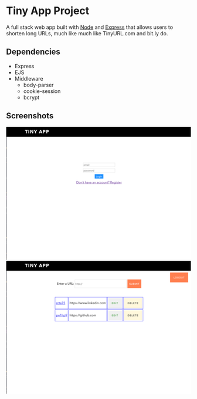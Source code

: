 # Tiny App Project
A full stack web app built with [Node](https://nodejs.org/en/) and [Express](https://expressjs.com/) that allows users to shorten long URLs, much like much like TinyURL.com and bit.ly do.

## Dependencies
* Express
* EJS
* Middleware
    - body-parser
    - cookie-session
    - bcrypt

## Screenshots
![Landing Page](https://github.com/SrChip15/tiny-app/blob/master/docs/main.png)
![Shortened URLs](https://github.com/SrChip15/tiny-app/blob/master/docs/urls.png)
